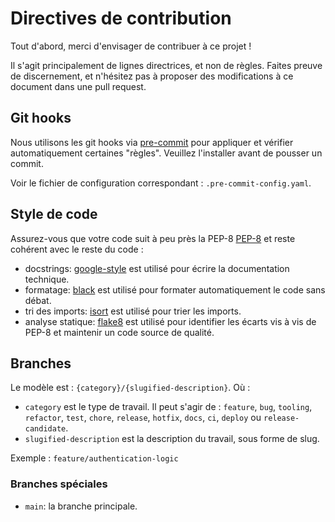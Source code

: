 # Directives de contribution

Tout d'abord, merci d'envisager de contribuer à ce projet !

Il s'agit principalement de lignes directrices, et non de règles. Faites preuve de discernement, et n'hésitez pas à proposer des modifications à ce document dans une pull request.

## Git hooks

Nous utilisons les git hooks via [pre-commit](https://pre-commit.com/) pour appliquer et vérifier automatiquement certaines "règles". Veuillez l'installer avant de pousser un commit.

Voir le fichier de configuration correspondant : `.pre-commit-config.yaml`.

## Style de code

Assurez-vous que votre code suit à peu près la PEP-8 [PEP-8](https://www.python.org/dev/peps/pep-0008/) et reste cohérent avec le reste du code :

- docstrings: [google-style](https://www.sphinx-doc.org/en/master/usage/extensions/example_google.html) est utilisé pour écrire la documentation technique.
- formatage: [black](https://black.readthedocs.io/) est utilisé pour formater automatiquement le code sans débat.
- tri des imports: [isort](https://pycqa.github.io/isort/) est utilisé pour trier les imports.
- analyse statique: [flake8](https://flake8.pycqa.org/en/latest/) est utilisé pour identifier les écarts vis à vis de PEP-8 et maintenir un code source de qualité.

## Branches

Le modèle est : `{category}/{slugified-description}`. Où :

- `category` est le type de travail. Il peut s'agir de : `feature`, `bug`, `tooling`, `refactor`, `test`, `chore`, `release`, `hotfix`, `docs`, `ci`, `deploy` ou `release-candidate`.
- `slugified-description` est la description du travail, sous forme de slug.

Exemple : `feature/authentication-logic`

### Branches spéciales

- `main`: la branche principale.

